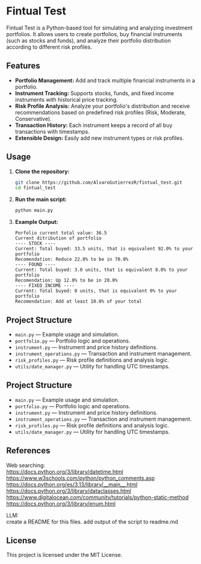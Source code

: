 # Fintual Test

Fintual Test is a Python-based tool for simulating and analyzing investment portfolios. It allows users to create portfolios, buy financial instruments (such as stocks and funds), and analyze their portfolio distribution according to different risk profiles.

## Features

- **Portfolio Management:** Add and track multiple financial instruments in a portfolio.
- **Instrument Tracking:** Supports stocks, funds, and fixed income instruments with historical price tracking.
- **Risk Profile Analysis:** Analyze your portfolio's distribution and receive recommendations based on predefined risk profiles (Risk, Moderate, Conservative).
- **Transaction History:** Each instrument keeps a record of all buy transactions with timestamps.
- **Extensible Design:** Easily add new instrument types or risk profiles.

## Usage

1. **Clone the repository:**
   ```sh
   git clone https://github.com/AlvaroGutierrezR/fintual_test.git
   cd fintual_test
   ```

2. **Run the main script:**
   ```sh
   python main.py
   ```

3. **Example Output:**
   ```
   Porfolio current total value: 36.5
   Current ditribution of portfolio
   ---- STOCK ----
   Current: Total buyed: 33.5 units, that is equivalent 92.0% to your portfolio
   Recomendation: Reduce 22.0% to be in 70.0%
   ---- FOUND ----
   Current: Total buyed: 3.0 units, that is equivalent 8.0% to your portfolio
   Recomendation: Up 12.0% to be in 20.0%
   ---- FIXED_INCOME ----
   Current: Total buyed: 0 units, that is equivalent 0% to your portfolio
   Recomendation: Add at least 10.0% of your total
   ```

## Project Structure

- `main.py` — Example usage and simulation.
- `portfolio.py` — Portfolio logic and operations.
- `instrument.py` — Instrument and price history definitions.
- `instrument_operations.py` — Transaction and instrument management.
- `risk_profiles.py` — Risk profile definitions and analysis logic.
- `utils/date_manager.py` — Utility for handling UTC timestamps.

## Project Structure

- `main.py` — Example usage and simulation.
- `portfolio.py` — Portfolio logic and operations.
- `instrument.py` — Instrument and price history definitions.
- `instrument_operations.py` — Transaction and instrument management.
- `risk_profiles.py` — Risk profile definitions and analysis logic.
- `utils/date_manager.py` — Utility for handling UTC timestamps.

## References

Web searching:  
https://docs.python.org/3/library/datetime.html  
https://www.w3schools.com/python/python_comments.asp  
https://docs.python.org/es/3.13/library/__main__.html  
https://docs.python.org/3/library/dataclasses.html  
https://www.digitalocean.com/community/tutorials/python-static-method  
https://docs.python.org/3/library/enum.html  

LLM:  
create a README for this files.
add output of the script to readme.md

## License

This project is licensed under the MIT License.